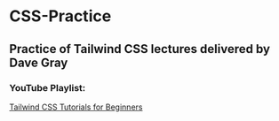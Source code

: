 # CSS-Practice
## Practice of Tailwind CSS lectures delivered by Dave Gray
### YouTube Playlist: 
<a href="https://www.youtube.com/playlist?list=PL0Zuz27SZ-6M8znNpim8dRiICRrP5HPft">Tailwind CSS Tutorials for Beginners</a>
